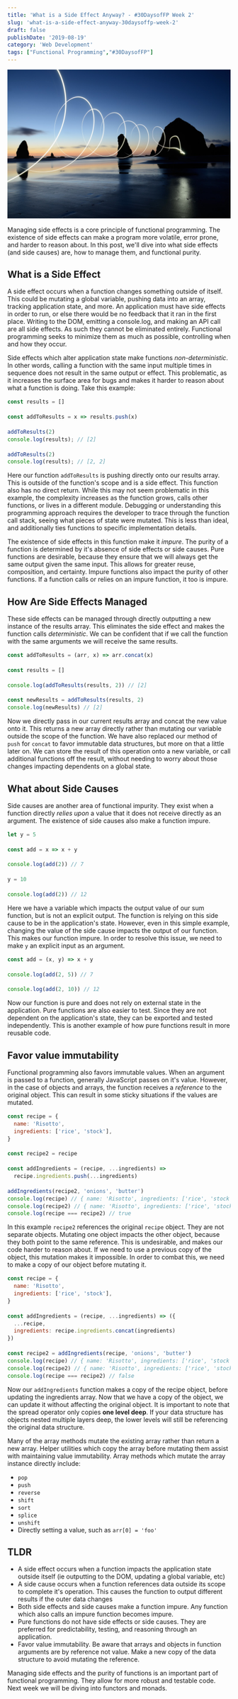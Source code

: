 ```yaml
---
title: 'What is a Side Effect Anyway? - #30DaysofFP Week 2'
slug: 'what-is-a-side-effect-anyway-30daysoffp-week-2'
draft: false
publishDate: '2019-08-19'
category: 'Web Development'
tags: ["Functional Programming","#30DaysofFP"]
---
```

![What is a Side Effect Anyway? - #30DaysofFP Week 2](images/abstract-spiral-cannon-beach.jpg#center)

Managing side effects is a core principle of functional programming. The existence of side effects can make a program more volatile, error prone, and harder to reason about. In this post, we'll dive into what side effects (and side causes) are, how to manage them, and functional purity.

## What is a Side Effect

A side effect occurs when a function changes something outside of itself. This could be mutating a global variable, pushing data into an array, tracking application state, and more. An application must have side effects in order to run, or else there would be no feedback that it ran in the first place. Writing to the DOM, emitting a console.log, and making an API call are all side effects. As such they cannot be eliminated entirely. Functional programming seeks to minimize them as much as possible, controlling when and how they occur.

Side effects which alter application state make functions *non-deterministic*. In other words, calling a function with the same input multiple times in sequence does not result in the same output or effect. This problematic, as it increases the surface area for bugs and makes it harder to reason about what a function is doing. Take this example:

```javascript
const results = []

const addToResults = x => results.push(x)

addToResults(2)
console.log(results); // [2]

addToResults(2)
console.log(results); // [2, 2]
```

Here our function `addToResults` is pushing directly onto our results array. This is outside of the function's scope and is a side effect. This function also has no direct return. While this may not seem problematic in this example, the complexity increases as the function grows, calls other functions, or lives in a different module. Debugging or understanding this programming approach requires the developer to trace through the function call stack, seeing what pieces of state were mutated. This is less than ideal, and additionally ties functions to specific implementation details.

The existence of side effects in this function make it *impure*. The purity of a function is determined by it's absence of side effects or side causes. Pure functions are desirable, because they ensure that we will always get the same output given the same input. This allows for greater reuse, composition, and certainty. Impure functions also impact the purity of other functions. If a function calls or relies on an impure function, it too is impure.

## How Are Side Effects Managed

These side effects can be managed through directly outputting a new instance of the results array. This eliminates the side effect and makes the function calls *deterministic*. We can be confident that if we call the function with the same arguments we will receive the same results.

```javascript
const addToResults = (arr, x) => arr.concat(x)

const results = []

console.log(addToResults(results, 2)) // [2]

const newResults = addToResults(results, 2)
console.log(newResults) // [2]
```

Now we directly pass in our current results array and concat the new value onto it. This returns a new array directly rather than mutating our variable outside the scope of the function. We have also replaced our method of `push` for `concat` to favor immutable data structures, but more on that a little later on. We can store the result of this operation onto a new variable, or call additional functions off the result, without needing to worry about those changes impacting dependents on a global state.

## What about Side Causes

Side causes are another area of functional impurity. They exist when a function directly *relies upon* a value that it does not receive directly as an argument. The existence of side causes also make a function impure.

```javascript
let y = 5

const add = x => x + y

console.log(add(2)) // 7

y = 10

console.log(add(2)) // 12
```

Here we have a variable which impacts the output value of our sum function, but is not an explicit output. The function is relying on this side cause to be in the application's state. However, even in this simple example, changing the value of the side cause impacts the output of our function. This makes our function impure.  In order to resolve this issue, we need to make `y` an explicit input as an argument.

```javascript
const add = (x, y) => x + y

console.log(add(2, 5)) // 7

console.log(add(2, 10)) // 12
```

Now our function is pure and does not rely on external state in the application. Pure functions are also easier to test. Since they are not dependent on the application's state, they can be exported and tested independently. This is another example of how pure functions result in more reusable code.

## Favor value immutability

Functional programming also favors immutable values. When an argument is passed to a function, generally JavaScript passes on it's value. However, in the case of objects and arrays, the function receives a *reference* to the original object. This can result in some sticky situations if the values are mutated.

```javascript
const recipe = {
  name: 'Risotto',
  ingredients: ['rice', 'stock'],
}

const recipe2 = recipe

const addIngredients = (recipe, ...ingredients) =>
  recipe.ingredients.push(...ingredients)

addIngredients(recipe2, 'onions', 'butter')
console.log(recipe) // { name: 'Risotto', ingredients: ['rice', 'stock', 'onions', 'butter'] }
console.log(recipe2) // { name: 'Risotto', ingredients: ['rice', 'stock', 'onions', 'butter'] }
console.log(recipe === recipe2) // true
```

In this example `recipe2` references the original `recipe` object. They are not separate objects. Mutating one object impacts the other object, because they both point to the same reference. This is undesirable, and makes our code harder to reason about. If we need to use a previous copy of the object, this mutation makes it impossible. In order to combat this, we need to make a copy of our object before mutating it.

```javascript
const recipe = {
  name: 'Risotto',
  ingredients: ['rice', 'stock'],
}

const addIngredients = (recipe, ...ingredients) => ({
  ...recipe,
  ingredients: recipe.ingredients.concat(ingredients)
})

const recipe2 = addIngredients(recipe, 'onions', 'butter')
console.log(recipe) // { name: 'Risotto', ingredients: ['rice', 'stock'] }
console.log(recipe2) // { name: 'Risotto', ingredients: ['rice', 'stock', 'onions', 'butter'] }
console.log(recipe === recipe2) // false
```

Now our `addIngredients` function makes a copy of the recipe object, before updating the ingredients array. Now that we have a copy of the object, we can update it without affecting the original object. It is important to note that the spread operator only copies **one level deep**. If your data structure has objects nested multiple layers deep, the lower levels will still be referencing the original data structure.

Many of the array methods mutate the existing array rather than return a new array. Helper utilities which copy the array before mutating them assist with maintaining value immutability. Array methods which mutate the array instance directly include:

- `pop`
- `push`
- `reverse`
- `shift`
- `sort`
- `splice`
- `unshift`
- Directly setting a value, such as `arr[0] = 'foo'`

## TLDR

- A side effect occurs when a function impacts the application state outside itself (ie outputting to the DOM, updating a global variable, etc)
- A side cause occurs when a function references data outside its scope to complete it's operation. This causes the function to output different results if the outer data changes
- Both side effects and side causes make a function impure. Any function which also calls an impure function becomes impure.
- Pure functions do not have side effects or side causes. They are preferred for predictability, testing, and reasoning through an application.
- Favor value immutability. Be aware that arrays and objects in function arguments are by reference not value. Make a new copy of the data structure to avoid mutating the reference.

Managing side effects and the purity of functions is an important part of functional programming. They allow for more robust and testable code. Next week we will be diving into functors and monads.
